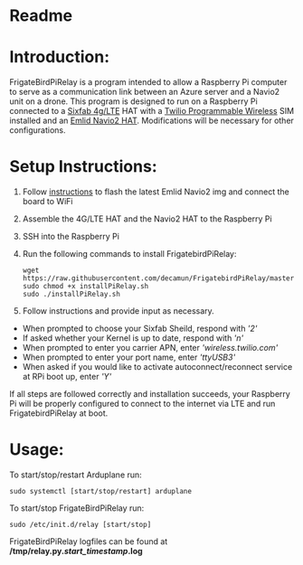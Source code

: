 # Readme

# Introduction:
FrigateBirdPiRelay is a program intended to allow a Raspberry Pi computer to serve as a communication link between an Azure server and a Navio2 unit on a drone. This program is designed to run on a Raspberry Pi connected to a [Sixfab 4g/LTE](https://sixfab.com/product/raspberry-pi-base-hat-3g-4g-lte-minipcie-cards/) HAT with a [Twilio Programmable Wireless](https://www.twilio.com/wireless) SIM installed and an [Emlid Navio2 HAT](https://navio2.emlid.com/). Modifications will be necessary for other configurations.


# Setup Instructions:
1. Follow [instructions](https://docs.emlid.com/navio2/common/ardupilot/configuring-raspberry-pi/) to flash the latest Emlid Navio2 img and connect the board to WiFi
2. Assemble the 4G/LTE HAT and the Navio2 HAT to the Raspberry Pi
3. SSH into the Raspberry Pi
4. Run the following commands to install FrigatebirdPiRelay:

       wget https://raw.githubusercontent.com/decamun/FrigatebirdPiRelay/master/install/installPiRelay.sh
       sudo chmod +x installPiRelay.sh
       sudo ./installPiRelay.sh

5. Follow instructions and provide input as necessary.
  * When prompted to choose your Sixfab Sheild, respond with *'2'*
  * If asked whether your Kernel is up to date, respond with *'n'*
  * When prompted to enter you carrier APN, enter *'wireless.twilio.com'*
  * When prompted to enter your port name, enter *'ttyUSB3'*
  * When asked if you would like to activate autoconnect/reconnect service at RPi boot up, enter *'Y'*

If all steps are followed correctly and installation succeeds, your Raspberry Pi will be properly configured to connect to the internet via LTE and run FrigatebirdPiRelay at boot.

# Usage:

To start/stop/restart Arduplane run:

    sudo systemctl [start/stop/restart] arduplane

To start/stop FrigateBirdPiRelay run:

    sudo /etc/init.d/relay [start/stop]

FrigateBirdPiRelay logfiles can be found at **/tmp/relay.py.*start_timestamp*.log**
